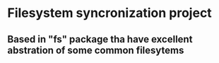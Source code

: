 # Filesystem syncronization project
## Based in "fs" package tha have excellent abstration of some common filesytems